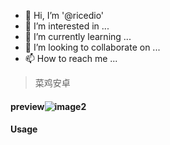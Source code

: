 
- 👋 Hi, I’m '@ricedio'
- 👀 I’m interested in ...
- 🌱 I’m currently learning ...
- 💞️ I’m looking to collaborate on ...
- 📫 How to reach me ...

>菜鸡安卓



#### preview![image2](https://www.qqkw.com/d/file/p/2022/04-18/54093aba82eeda80bc157e2288e155e7.jpg)

####  Usage

